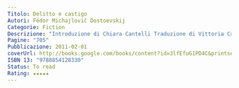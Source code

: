 ```yaml
---
Titolo: Delitto e castigo
Autori: Fëdor Michajlovič Dostoevskij
Categorie: Fiction
Descrizione: "Introduzione di Chiara Cantelli Traduzione di Vittoria Carafa De Gavardo Edizione integrale Il giovane Raskòlnikov, abbandonati gli studi, decide di uccidere una vecchia usuraia per dimostrare a se stesso di essere un uomo “eccezionale”, al di là del bene e del male. Rimasto travolto dal proprio atto e tormentato dalla coscienza del fallimento, si consegna spontaneamente alla giustizia, cedendo a quella stessa norma che credeva di poter travalicare. Colpa, condanna ed espiazione: questi i capisaldi di Delitto e castigo, romanzo “poliziesco” che trasforma il giallo di un delitto nel mistero insondabile dell’anima umana. Incentrato su un unico personaggio – l’omicida Raskòlnikov – e concepito da Dostoevskij per «scavare a fondo tutti i problemi» dello spirito umano, il romanzo si popola di molteplici figure, ognuna delle quali possiede una propria autonomia e compiutezza. Sullo sfondo, una città fantasma, San Pietroburgo, teatro infernale di un’umanità disperata, simbolo di un mondo sul ciglio dell’abisso. «In una giornata straordinariamente calda del principio di luglio, verso sera, un giovane, uscito dalla stanzetta che aveva in subaffitto nel vicolo di S., scese in strada e lentamente, con l’aspetto di una persona indecisa, s’avviò verso il ponte di K.» Fëdor M. Dostoevskij Fëdor Michajlovic Dostoevskij nacque a Mosca nel 1821. Da ragazzo, alla notizia della morte del padre, subì il primo attacco di epilessia, malattia che lo tormentò per tutta la vita. Nel 1849 lo scrittore, a causa delle sue convinzioni socialiste, venne condannato a morte. La pena fu poi commutata in quattro anni di lavori forzati in Siberia e nell’esilio fino al 1859. Morì a San Pietroburgo nel 1881. È forse il più grande narratore russo e uno dei classici di tutti i tempi. Le sue opere e i suoi personaggi, intensi, drammatici, affascinanti, sono attuali e modernissimi. La Newton Compton ha pubblicato L’adolescente, Delitto e castigo, I demoni, I fratelli Karamazov, Il giocatore, L’idiota, Memorie dal sottosuolo, Le notti bianche - La mite - Il sogno di un uomo ridicolo anche in volumi singoli."
Pagine: "705"
Pubblicazione: 2011-02-01
coverUrl: http://books.google.com/books/content?id=3lfEfuG1PD4C&printsec=frontcover&img=1&zoom=1&edge=curl&source=gbs_api
ISBN 13: "9788854128330"
Status: To read
Rating: ★★★★★
---
```


